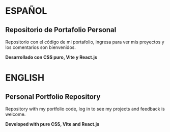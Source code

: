 # ESPAÑOL

## Repositorio de Portafolio Personal

Repositorio con el código de mi portafolio, ingresa para ver mis proyectos y los comentarios son bienvenidos.

**Desarrollado con CSS puro, Vite y React.js**

# ENGLISH

## Personal Portfolio Repository

Repository with my portfolio code, log in to see my projects and feedback is welcome.

**Developed with pure CSS, Vite and React.js**
